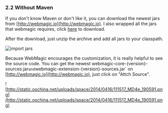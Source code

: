 ### 2.2 Without Maven

If you don't know Maven or don't like it, you can download the newest jars from [http://webmagic.io](http://webmagic.io).
I also wrapped all the jars that webmagic requires, click [here](http://webmagic.io/download.html) to download.

After the download, just unzip the archive and add all jars to your classpath.

![import jars](http://static.oschina.net/uploads/space/2014/0403/102848_ETcU_190591.png)

Because WebMagic encourages the customization, it is really helpful to see the source code. You can get the newest webmagic-core-{version}-sources.jar` and `webmagic-extension-{version}-sources.jar` on [http://webmagic.io](http://webmagic.io), just click on "Attch Source".

![http://static.oschina.net/uploads/space/2014/0416/111517_MD4e_190591.png](http://static.oschina.net/uploads/space/2014/0416/111517_MD4e_190591.png)